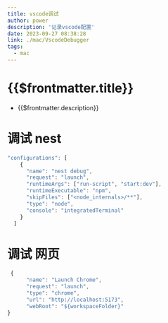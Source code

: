 ```yaml
---
title: vscode调试
author: power
description: '记录vscode配置'
date: 2023-09-27 08:38:28
link: ./mac/VscodeDebugger
tags:
  - mac
---
```


# {{$frontmatter.title}}

- {{$frontmatter.description}}

# 调试 nest

```js
"configurations": [
    {
      "name": "nest debug",
      "request": "launch",
      "runtimeArgs": ["run-script", "start:dev"],
      "runtimeExecutable": "npm",
      "skipFiles": ["<node_internals>/**"],
      "type": "node",
      "console": "integratedTerminal"
    }
  ]
```

# 调试 网页

```js
 {
      "name": "Launch Chrome",
      "request": "launch",
      "type": "chrome",
      "url": "http://localhost:5173",
      "webRoot": "${workspaceFolder}"
}
```
